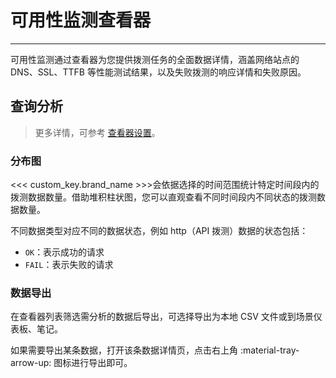 # 可用性监测查看器
---

可用性监测通过查看器为您提供拨测任务的全面数据详情，涵盖网络站点的 DNS、SSL、TTFB 等性能测试结果，以及失败拨测的响应详情和失败原因。


## 查询分析

> 更多详情，可参考 [查看器设置](../getting-started/function-details/explorer-search.md)。

### 分布图

<<< custom_key.brand_name >>>会依据选择的时间范围统计特定时间段内的拨测数据数量。借助堆积柱状图，您可以直观查看不同时间段内不同状态的拨测数据数量。

不同数据类型对应不同的数据状态，例如 http（API 拨测）数据的状态包括：

- `OK`：表示成功的请求  
- `FAIL`：表示失败的请求

### 数据导出

在查看器列表筛选需分析的数据后导出，可选择导出为本地 CSV 文件或到场景仪表板、笔记。

如果需要导出某条数据，打开该条数据详情页，点击右上角 :material-tray-arrow-up: 图标进行导出即可。

